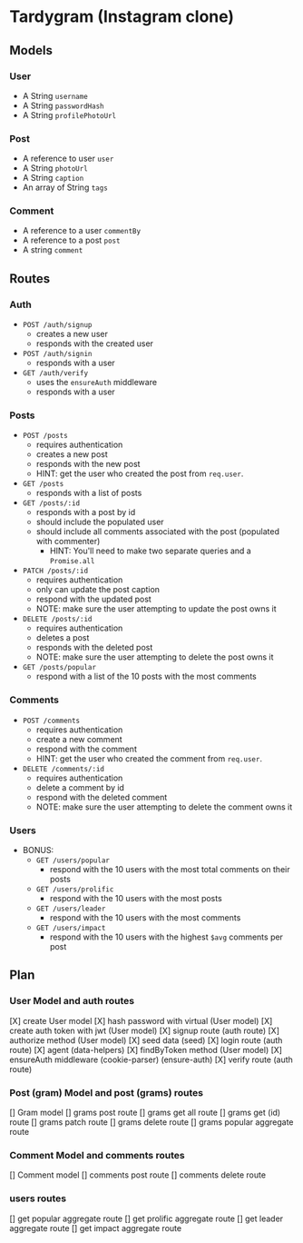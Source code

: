 # Tardygram (Instagram clone)

## Models

### User
* A String `username`
* A String `passwordHash`
* A String `profilePhotoUrl`

### Post
* A reference to user `user`
* A String `photoUrl`
* A String `caption`
* An array of String `tags`

### Comment
* A reference to a user `commentBy`
* A reference to a post `post`
* A string `comment`

## Routes

### Auth
* `POST /auth/signup`
  * creates a new user
  * responds with the created user
* `POST /auth/signin`
  * responds with a user
* `GET /auth/verify`
  * uses the `ensureAuth` middleware
  * responds with a user

### Posts
* `POST /posts`
  * requires authentication
  * creates a new post
  * responds with the new post
  * HINT: get the user who created the post from `req.user`.
* `GET /posts`
  * responds with a list of posts
* `GET /posts/:id`
  * responds with a post by id
  * should include the populated user
  * should include all comments associated with the post (populated with commenter)
    * HINT: You'll need to make two separate queries and a `Promise.all`
* `PATCH /posts/:id`
  * requires authentication
  * only can update the post caption
  * respond with the updated post
  * NOTE: make sure the user attempting to update the post owns it
* `DELETE /posts/:id`
  * requires authentication
  * deletes a post
  * responds with the deleted post
  * NOTE: make sure the user attempting to delete the post owns it
* `GET /posts/popular`
  * respond with a list of the 10 posts with the most comments

### Comments
* `POST /comments`
  * requires authentication
  * create a new comment
  * respond with the comment
  * HINT: get the user who created the comment from `req.user`.
* `DELETE /comments/:id`
  * requires authentication
  * delete a comment by id
  * respond with the deleted comment
  * NOTE: make sure the user attempting to delete the comment owns it

### Users
* BONUS:
  * `GET /users/popular`
    * respond with the 10 users with the most total comments on their posts
  * `GET /users/prolific`
    * respond with the 10 users with the most posts
  * `GET /users/leader`
    * respond with the 10 users with the most comments
  * `GET /users/impact`
    * respond with the 10 users with the highest `$avg` comments per post


## Plan

### User Model and auth routes

[X] create User model
[X] hash password with virtual (User model)
[X] create auth token with jwt (User model)
[X] signup route (auth route)
[X] authorize method  (User model)
[X] seed data (seed)
[X] login route (auth route)
[X] agent (data-helpers)
[X] findByToken method (User model)
[X] ensureAuth middleware (cookie-parser) (ensure-auth)
[X] verify route (auth route)

### Post (gram) Model and post (grams) routes

[] Gram model
[] grams post route
[] grams get all route
[] grams get (id) route
[] grams patch route
[] grams delete route
[] grams popular aggregate route

### Comment Model and comments routes

[] Comment model
[] comments post route
[] comments delete route

### users routes

[] get popular aggregate route
[] get prolific aggregate route
[] get leader aggregate route
[] get impact aggregate route